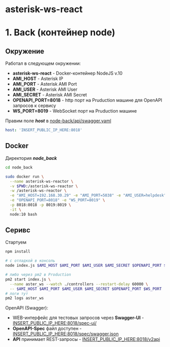 # asterisk-ws-react

# 1. Back (контейнер node)

## Окружение
Работал в следующем окружении:
<AMI-host> <AMI-port> <AMI-user> <AMI-secret> <OpenAPI-port>
- **asterisk-ws-react** - Docker-контейнер NodeJS v.10
- **AMI_HOST** - Asterisk IP
- **AMI_PORT** - Asterisk AMI Port
- **AMI_USER** - Asterisk AMI User
- **AMI_SECRET** - Asterisk AMI Secret
- **OPENAPI_PORT=8018** - http порт на Pruduction машине для OpenAPI запросов к сервису
- **WS_PORT=8019** - WebSocket порт на Pruduction машине

Правим поле ***host*** в [node-back/api/swagger.yaml](https://gitlab.com/ars.anosov/asterisk-ws-react/blob/master/node_back/api/swagger.yaml)
```yaml
host: 'INSERT_PUBLIC_IP_HERE:8018'
```

## Docker
Директория ***node_back***
```bash
cd node_back

sudo docker run \
  --name asterisk-ws-reactor \
  -v $PWD:/asterisk-ws-reactor \
  -w /asterisk-ws-reactor \
  -e "AMI_HOST=192.168.30.29" -e "AMI_PORT=5038" -e "AMI_USER=helpdesk" -e "AMI_SECRET=helpdeskadmin" \
  -e "OPENAPI_PORT=8018" -e "WS_PORT=8019" \
  -p 8018:8018 -p 8019:8019 \
  -it \
  node:10 bash
```

## Серивс
Стартуем
```bash
npm install

# с отладкой в консоль
node index.js $AMI_HOST $AMI_PORT $AMI_USER $AMI_SECRET $OPENAPI_PORT $WS_PORT

# либо через pm2 в Production
pm2 start index.js \
  --name aster_ws --watch ./controllers --restart-delay 60000 \
  -- $AMI_HOST $AMI_PORT $AMI_USER $AMI_SECRET $OPENAPI_PORT $WS_PORT
# логи тут
pm2 logs aster_ws
```

OpenAPI (Swagger):
- WEB-интерфейс для тестовых запросов через **Swagger-UI** - [INSERT_PUBLIC_IP_HERE:8018/spec-ui/](http://INSERT_PUBLIC_IP_HERE:8018/spec-ui/)
- **OpenAPI-Spec** файл доступен - [INSERT_PUBLIC_IP_HERE:8018/spec/swagger.json](http://INSERT_PUBLIC_IP_HERE:8018/spec/swagger.json)
- **API** принимает REST-запросы - [INSERT_PUBLIC_IP_HERE:8018/v2api](http://INSERT_PUBLIC_IP_HERE:8018/v2api/)
